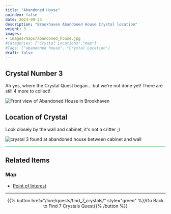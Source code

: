 ```yaml
---
title: "Abandoned House"
noindex: false
date: 2024-09-23
description: "Brookhaven Abandoned House Crystal location"
weight: 3
images:
- images/maps/abandoned_house.jpg
#Categories: ["Crystal Locations","map"]
#Tags: ["abandoned house", "Crystal Location"]
draft: false
--- 
```



## Crystal Number 3 

Ah yes, where the Crystal Quest began... but we're not done yet! There are still 4 more to collect!

![Front view of Abandoned House in Brookhaven](/images/maps/abandoned_house.jpg?width=400px)

## Location of Crystal

Look closely by the wall and cabinet, it's not a critter ;) 

![crystal 3 found at abandoned house between cabinet and wall](/images/maps/crystals/crystal_3_at_abandoned_house_between_cabinet_and_wall.png?width=400px)

<hr style="background-color: #28b44c" size=8>

## Related Items

### Map

- [Point of Interest](/map/poi/abandoned-house)

---

<div align="center">{{% button href="/lore/quests/find_7_crystals/" style="green" %}}Go Back to Find 7 Crystals Quest{{% /button %}}</div>

